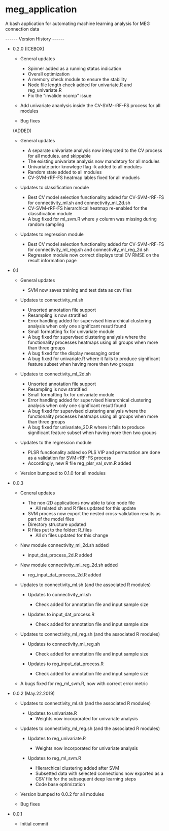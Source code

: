 # meg_application

A bash application for automating machine learning analysis for MEG connection data

------ Version History ------

- 0.2.0
  (ICEBOX)
  - General updates
    - Spinner added as a running status indication
    - Overall optimization
    - A memory check module to ensure the stability
    - Node file length check added for univariate.R and reg_univariate.R
    - Fix the "invalide ncomp" issue

  - Add univariate ananlysis inside the CV-SVM-rRF-FS process for all modules

  - Bug fixes

  (ADDED)
  - General updates
    - A separate univariate analysis now integrated to the CV process for all modules. and skippable
    - The existing univariate analysis now mandatory for all modules
    - Univariate prior knowlege flag -k added to all modules
    - Random state added to all modules
    - CV-SVM-rRF-FS heatmap lables fixed for all moduels
  
  - Updates to classification module
    - Best CV model selection functionality added for CV-SVM-rRF-FS for connectivity_ml.sh and connectivity_ml_2d.sh
    - CV-SVM-rRF-FS hierarchical heatmap re-enabled for the classification module
    - A bug fixed for ml_svm.R where y column was missing during random sampling

  - Updates to regression module
    - Best CV model selection functionality added for CV-SVM-rRF-FS for connectivity_ml_reg.sh and connectivity_ml_reg_2d.sh
    - Regression module now correct displays total CV RMSE on the result information page 

- 0.1
  - General updates
    - SVM now saves training and test data as csv files

  - Updates to connectivity_ml.sh
    - Unsorted annotation file support
    - Resampling is now stratified
    - Error handling added for supervised hierarchical clustering analysis when only one significant resutl found
    - Small formatting fix for univariate module
    - A bug fixed for supervised clustering analysis where the functionality processes heatmaps using all groups when more than three groups
    - A bug fixed for the display messaging order
    - A bug fixed for univariate.R where it fails to produce significant feature subset when having more then two groups
  
  - Updates to connectivity_ml_2d.sh
    - Unsorted annotation file support
    - Resampling is now stratified
    - Small formatting fix for univariate module
    - Error handling added for supervised hierarchical clustering analysis when only one significant resutl found
    - A bug fixed for supervised clustering analysis where the functionality processes heatmaps using all groups when more than three groups
    - A bug fixed for univariate_2D.R where it fails to produce significant feature subset when having more then two groups
  
  - Updates to the regression module
    - PLSR functionality added so PLS VIP and permutation are done as a validation for SVM-rRF-FS process
    - Accordingly, new R file reg_plsr_val_svm.R added

  - Version bumpped to 0.1.0 for all modules

- 0.0.3
  - General updates
    - The non-2D applications now able to take node file
      - All related sh and R files updated for this update
    - SVM process now export the nested cross-validation results as part of the model files
    - Directory structure updated
    - R files put to the folder: R_files
      - All sh files updated for this change

  - New module connectivity_ml_2d.sh added
    - input_dat_process_2d.R added

  - New module connectivity_ml_reg_2d.sh added
    - reg_input_dat_process_2d.R added

  - Updates to connectivity_ml.sh (and the associated R modules)
    - Updates to connectivity_ml.sh
      - Check added for annotation file and input sample size

    - Updates to input_dat_process.R
      - Check added for annotation file and input sample size

  - Updates to connectivity_ml_reg.sh (and the associated R modules)
    - Updates to connectivity_ml_reg.sh
      - Check added for annotation file and input sample size

    - Updates to reg_input_dat_process.R
      - Check added for annotation file and input sample size

  - A bugs fixed for reg_ml_svm.R, now with correct error metric

- 0.0.2 (May.22.2019)
  - Updates to connectivity_ml.sh (and the associated R modules)
    - Updates to univariate.R
      - Weights now incorporated for univariate analysis

  - Updates to connectivity_ml_reg.sh (and the associated R modules)
    - Updates to reg_univariate.R
      - Weights now incorporated for univariate analysis

    - Updates to reg_ml_svm.R
      - Hierarchical clustering added after SVM
      - Subsetted data with selected connections now exported as a CSV file for the subsequent deep learning steps
      - Code base optimization

  - Version bumped to 0.0.2 for all modules

  - Bug fixes

- 0.0.1
  - Initial commit

